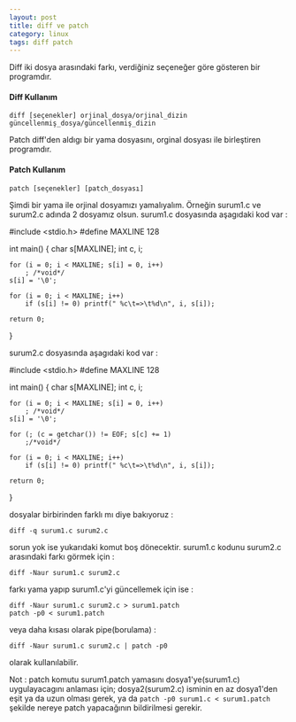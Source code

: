 ```yaml
---
layout: post
title: diff ve patch
category: linux
tags: diff patch
---
```



Diff iki dosya arasındaki farkı, verdiğiniz seçeneğer göre gösteren bir programdır.

#### Diff Kullanım

	diff [seçenekler] orjinal_dosya/orjinal_dizin  güncellenmiş_dosya/güncellenmiş_dizin


Patch diff'den aldıgı bir yama dosyasını, orginal dosyası ile birleştiren programdır.

#### Patch Kullanım

	patch [seçenekler] [patch_dosyası]

Şimdi bir yama ile orjinal dosyamızı yamalıyalım. Örneğin surum1.c ve surum2.c adında 2 dosyamız olsun. surum1.c dosyasında aşagıdaki kod var :

#include <stdio.h>
#define MAXLINE 128

int main() {
	char s[MAXLINE];
	int c, i;

	for (i = 0; i < MAXLINE; s[i] = 0, i++)
		; /*void*/
	s[i] = '\0';

	for (i = 0; i < MAXLINE; i++)
		if (s[i] != 0) printf(" %c\t=>\t%d\n", i, s[i]);

	return 0;
}

surum2.c dosyasında aşagıdaki kod var :

#include <stdio.h>
#define MAXLINE 128

int main() {
	char s[MAXLINE];
	int c, i;

	for (i = 0; i < MAXLINE; s[i] = 0, i++)
		; /*void*/
	s[i] = '\0';

	for (; (c = getchar()) != EOF; s[c] += 1)
		;/*void*/

	for (i = 0; i < MAXLINE; i++)
		if (s[i] != 0) printf(" %c\t=>\t%d\n", i, s[i]);

	return 0;
}

dosyalar birbirinden farklı mı diye bakıyoruz :

	diff -q surum1.c surum2.c

sorun yok ise yukarıdaki komut boş dönecektir. surum1.c kodunu surum2.c arasındaki farkı görmek için :

	diff -Naur surum1.c surum2.c

farkı yama yapıp surum1.c'yi güncellemek için ise :

	diff -Naur surum1.c surum2.c > surum1.patch
	patch -p0 < surum1.patch

veya daha kısası olarak pipe(borulama) :

	diff -Naur surum1.c surum2.c | patch -p0

olarak kullanılabilir.

Not : patch komutu surum1.patch yamasını dosya1'ye(surum1.c) uygulayacagını anlaması için; dosya2(surum2.c) isminin en az dosya1'den eşit ya da uzun olması gerek, ya da `patch -p0 surum1.c < surum1.patch` şekilde nereye patch yapacağının bildirilmesi gerekir.
